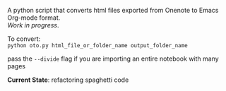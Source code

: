 A python script that converts html files exported from Onenote to Emacs Org-mode format.  
*Work in progress*.

To convert:  
`python oto.py html_file_or_folder_name output_folder_name`

pass the `--divide` flag if you are importing an entire notebook with many pages

**Current State**: refactoring spaghetti code
